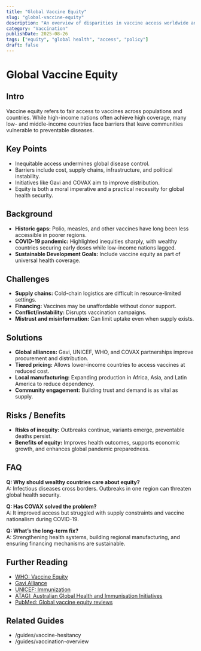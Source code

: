 ```yaml
---
title: "Global Vaccine Equity"
slug: "global-vaccine-equity"
description: "An overview of disparities in vaccine access worldwide and efforts to close the gap."
category: "Vaccination"
publishDate: 2025-08-26
tags: ["equity", "global health", "access", "policy"]
draft: false
---
```


# Global Vaccine Equity

## Intro
Vaccine equity refers to fair access to vaccines across populations and countries. While high-income nations often achieve high coverage, many low- and middle-income countries face barriers that leave communities vulnerable to preventable diseases.

## Key Points
- Inequitable access undermines global disease control.  
- Barriers include cost, supply chains, infrastructure, and political instability.  
- Initiatives like Gavi and COVAX aim to improve distribution.  
- Equity is both a moral imperative and a practical necessity for global health security.  

## Background
- **Historic gaps:** Polio, measles, and other vaccines have long been less accessible in poorer regions.  
- **COVID-19 pandemic:** Highlighted inequities sharply, with wealthy countries securing early doses while low-income nations lagged.  
- **Sustainable Development Goals:** Include vaccine equity as part of universal health coverage.  

## Challenges
- **Supply chains:** Cold-chain logistics are difficult in resource-limited settings.  
- **Financing:** Vaccines may be unaffordable without donor support.  
- **Conflict/instability:** Disrupts vaccination campaigns.  
- **Mistrust and misinformation:** Can limit uptake even when supply exists.  

## Solutions
- **Global alliances:** Gavi, UNICEF, WHO, and COVAX partnerships improve procurement and distribution.  
- **Tiered pricing:** Allows lower-income countries to access vaccines at reduced cost.  
- **Local manufacturing:** Expanding production in Africa, Asia, and Latin America to reduce dependency.  
- **Community engagement:** Building trust and demand is as vital as supply.  

## Risks / Benefits
- **Risks of inequity:** Outbreaks continue, variants emerge, preventable deaths persist.  
- **Benefits of equity:** Improves health outcomes, supports economic growth, and enhances global pandemic preparedness.  

## FAQ
**Q: Why should wealthy countries care about equity?**  
A: Infectious diseases cross borders. Outbreaks in one region can threaten global health security.  

**Q: Has COVAX solved the problem?**  
A: It improved access but struggled with supply constraints and vaccine nationalism during COVID-19.  

**Q: What’s the long-term fix?**  
A: Strengthening health systems, building regional manufacturing, and ensuring financing mechanisms are sustainable.  

## Further Reading
- [WHO: Vaccine Equity](https://www.who.int/initiatives/vaccine-equity)  
- [Gavi Alliance](https://www.gavi.org/)  
- [UNICEF: Immunization](https://www.unicef.org/immunization)  
- [ATAGI: Australian Global Health and Immunisation Initiatives](https://www.health.gov.au/topics/immunisation/global-immunisation-programs)  
- [PubMed: Global vaccine equity reviews](https://pubmed.ncbi.nlm.nih.gov/?term=vaccine+equity)  

## Related Guides
- /guides/vaccine-hesitancy  
- /guides/vaccination-overview
